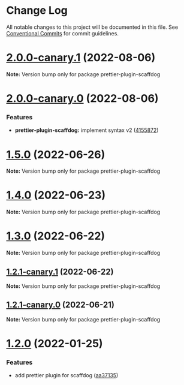 # Change Log

All notable changes to this project will be documented in this file.
See [Conventional Commits](https://conventionalcommits.org) for commit guidelines.

# [2.0.0-canary.1](https://github.com/cats-oss/scaffdog/compare/v2.0.0-canary.0...v2.0.0-canary.1) (2022-08-06)

**Note:** Version bump only for package prettier-plugin-scaffdog

# [2.0.0-canary.0](https://github.com/cats-oss/scaffdog/compare/v1.5.0...v2.0.0-canary.0) (2022-08-06)

### Features

- **prettier-plugin-scaffdog:** implement syntax v2 ([4155872](https://github.com/cats-oss/scaffdog/commit/41558728401ff6f383b5fe97a78dbf7719afaadb))

# [1.5.0](https://github.com/cats-oss/scaffdog/compare/v1.4.0...v1.5.0) (2022-06-26)

**Note:** Version bump only for package prettier-plugin-scaffdog

# [1.4.0](https://github.com/cats-oss/scaffdog/compare/v1.3.0...v1.4.0) (2022-06-23)

**Note:** Version bump only for package prettier-plugin-scaffdog

# [1.3.0](https://github.com/cats-oss/scaffdog/compare/v1.2.1-canary.1...v1.3.0) (2022-06-22)

**Note:** Version bump only for package prettier-plugin-scaffdog

## [1.2.1-canary.1](https://github.com/cats-oss/scaffdog/compare/v1.2.1-canary.0...v1.2.1-canary.1) (2022-06-22)

**Note:** Version bump only for package prettier-plugin-scaffdog

## [1.2.1-canary.0](https://github.com/cats-oss/scaffdog/compare/v1.2.0...v1.2.1-canary.0) (2022-06-21)

**Note:** Version bump only for package prettier-plugin-scaffdog

# [1.2.0](https://github.com/cats-oss/scaffdog/compare/v1.1.0...v1.2.0) (2022-01-25)

### Features

- add prettier plugin for scaffdog ([aa37135](https://github.com/cats-oss/scaffdog/commit/aa371353fe81ee039db152bdd038d942ecccc6f5))

